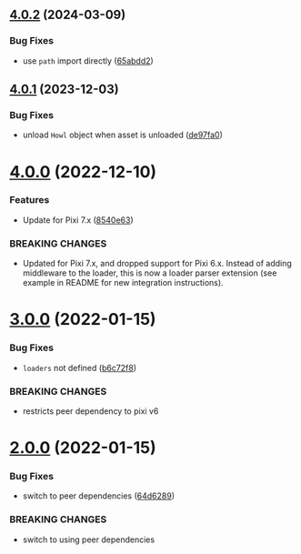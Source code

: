 ## [4.0.2](https://github.com/seleb/HowlerPixiLoaderMiddleware/compare/v4.0.1...v4.0.2) (2024-03-09)


### Bug Fixes

* use `path` import directly ([65abdd2](https://github.com/seleb/HowlerPixiLoaderMiddleware/commit/65abdd23c80f75fe25a11f250e9888ea53293741))

## [4.0.1](https://github.com/seleb/HowlerPixiLoaderMiddleware/compare/v4.0.0...v4.0.1) (2023-12-03)


### Bug Fixes

* unload `Howl` object when asset is unloaded ([de97fa0](https://github.com/seleb/HowlerPixiLoaderMiddleware/commit/de97fa0ec2027eedb5b8f69e56663b98c022b95c))

# [4.0.0](https://github.com/seleb/HowlerPixiLoaderMiddleware/compare/v3.0.0...v4.0.0) (2022-12-10)


### Features

* Update for Pixi 7.x ([8540e63](https://github.com/seleb/HowlerPixiLoaderMiddleware/commit/8540e63beb70155b177b4de26484175a77be57a5))


### BREAKING CHANGES

* Updated for Pixi 7.x, and dropped support for Pixi 6.x. Instead of adding middleware to the loader, this is now a loader parser extension (see example in README for new integration instructions).

# [3.0.0](https://github.com/seleb/HowlerPixiLoaderMiddleware/compare/v2.0.0...v3.0.0) (2022-01-15)


### Bug Fixes

* `loaders` not defined ([b6c72f8](https://github.com/seleb/HowlerPixiLoaderMiddleware/commit/b6c72f82a4967da19e0de162db361374d61e05ce))


### BREAKING CHANGES

* restricts peer dependency to pixi v6

# [2.0.0](https://github.com/seleb/HowlerPixiLoaderMiddleware/compare/v1.0.2...v2.0.0) (2022-01-15)


### Bug Fixes

* switch to peer dependencies ([64d6289](https://github.com/seleb/HowlerPixiLoaderMiddleware/commit/64d628963a89c40de1f6a085bafa2161359e025c))


### BREAKING CHANGES

* switch to using peer dependencies
